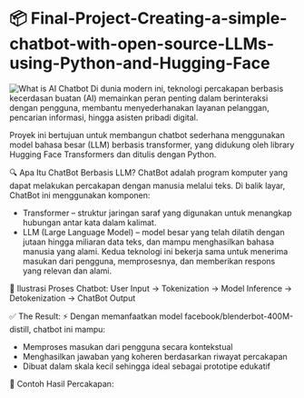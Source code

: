 # 📦 Final-Project-Creating-a-simple-chatbot-with-open-source-LLMs-using-Python-and-Hugging-Face
![What is AI Chatbot](https://github.com/user-attachments/assets/db2a8c3d-90c9-4c20-9cc8-5a8d2489265e)
Di dunia modern ini, teknologi percakapan berbasis kecerdasan buatan (AI) memainkan peran penting dalam berinteraksi dengan pengguna, membantu menyederhanakan layanan pelanggan, pencarian informasi, hingga asisten pribadi digital.

Proyek ini bertujuan untuk membangun chatbot sederhana menggunakan model bahasa besar (LLM) berbasis transformer, yang didukung oleh library Hugging Face Transformers dan ditulis dengan Python.

🔍 Apa Itu ChatBot Berbasis LLM?
ChatBot adalah program komputer yang dapat melakukan percakapan dengan manusia melalui teks. Di balik layar, ChatBot ini menggunakan komponen:
- Transformer – struktur jaringan saraf yang digunakan untuk menangkap hubungan antar kata dalam kalimat.
- LLM (Large Language Model) – model besar yang telah dilatih dengan jutaan hingga miliaran data teks, dan mampu menghasilkan bahasa manusia yang alami.
Kedua teknologi ini bekerja sama untuk menerima masukan dari pengguna, memprosesnya, dan memberikan respons yang relevan dan alami.

🧩 Ilustrasi Proses Chatbot:
User Input → Tokenization → Model Inference → Detokenization → ChatBot Output

✅ The Result:
⚡ Dengan memanfaatkan model facebook/blenderbot-400M-distill, chatbot ini mampu:
- Memproses masukan dari pengguna secara kontekstual
- Menghasilkan jawaban yang koheren berdasarkan riwayat percakapan
- Dibuat dalam skala kecil sehingga ideal sebagai prototipe edukatif

📌 Contoh Hasil Percakapan:
